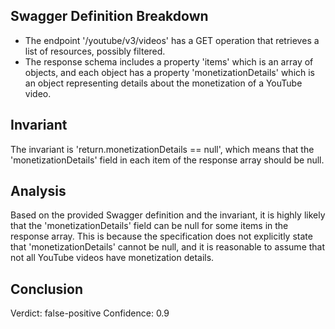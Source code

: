 ## Swagger Definition Breakdown
- The endpoint '/youtube/v3/videos' has a GET operation that retrieves a list of resources, possibly filtered.
- The response schema includes a property 'items' which is an array of objects, and each object has a property 'monetizationDetails' which is an object representing details about the monetization of a YouTube video.

## Invariant
The invariant is 'return.monetizationDetails == null', which means that the 'monetizationDetails' field in each item of the response array should be null.

## Analysis
Based on the provided Swagger definition and the invariant, it is highly likely that the 'monetizationDetails' field can be null for some items in the response array. This is because the specification does not explicitly state that 'monetizationDetails' cannot be null, and it is reasonable to assume that not all YouTube videos have monetization details.

## Conclusion
Verdict: false-positive
Confidence: 0.9
